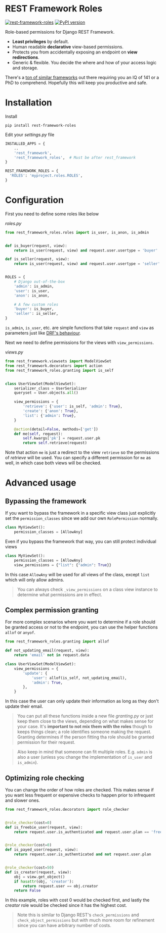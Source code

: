 REST Framework Roles
====================

[![rest-framework-roles](https://circleci.com/gh/Pithikos/rest-framework-roles.svg?style=svg)](https://circleci.com/gh/Pithikos/rest-framework-roles) [![PyPI version](https://badge.fury.io/py/rest-framework-roles.svg)](https://badge.fury.io/py/rest-framework-roles)

Role-based permissions for Django REST Framework.

  - **Least privileges** by default.
  - Human readable **declarative** view-based permissions.
  - Protects you from accidentally exposing an endpoint on **view redirections**.
  - Generic & flexible. You decide the where and how of your access logic and storage.

There's a [ton of similar frameworks](https://www.django-rest-framework.org/api-guide/permissions/#third-party-packages) out there requiring you an IQ of 141 or a PhD to comprehend. Hopefully this will keep you productive and safe.


Installation
============

Install

    pip install rest-framework-roles

Edit your *settings.py* file

```python
INSTALLED_APPS = {
    ..
    'rest_framework',
    'rest_framework_roles',  # Must be after rest_framework
}

REST_FRAMEWORK_ROLES = {
  'ROLES': 'myproject.roles.ROLES',
}
```


Configuration
=============


First you need to define some roles like below

*roles.py*
```python
from rest_framework_roles.roles import is_user, is_anon, is_admin


def is_buyer(request, view):
    return is_user(request, view) and request.user.usertype = 'buyer'

def is_seller(request, view):
    return is_user(request, view) and request.user.usertype = 'seller'


ROLES = {
    # Django out-of-the-box
    'admin': is_admin,
    'user': is_user,
    'anon': is_anon,

    # A few custom roles
    'buyer': is_buyer,
    'seller': is_seller,
}
```

`is_admin`, `is_user`, etc. are simple functions that take `request` and `view` as parameters just like [DRF's behaviour](https://www.django-rest-framework.org/api-guide/permissions/).


Next we need to define permissions for the views with `view_permissions`.

*views.py*
```python
from rest_framework.viewsets import ModelViewSet
from rest_framework.decorators import action
from rest_framework_roles.granting import is_self


class UserViewSet(ModelViewSet):
    serializer_class = UserSerializer
    queryset = User.objects.all()

    view_permissions = {
        'retrieve': {'user': is_self, 'admin': True},
        'create': {'anon': True},
        'list': {'admin': True},
    }

    @action(detail=False, methods=['get'])
    def me(self, request):
        self.kwargs['pk'] = request.user.pk
        return self.retrieve(request)
```

Note that action `me` is just a redirect to the view `retrieve` so the permissions of *retrieve* will be used. You can specify a different permission for `me` as well, in which case both views will be checked.


Advanced usage
==============

Bypassing the framework
-----------------------
If you want to bypass the framework in a specific view class just explicitly set the `permission_classes` since we add our own `RolePermission` normally.

```python
class MyViewSet():
    permission_classes = [AllowAny]
```

Even if you bypass the framework that way, you can still protect individual views

```python
class MyViewSet():
    permission_classes = [AllowAny]
    view_permissions = {"list": {"admin": True}}
```

In this case `AllowAny` will be used for all views of the class, except `list` which will only allow admins.

> You can always check `_view_permissions` on a class view instance to determine what permissions are in effect.


Complex permission granting
---------------------------

For more complex scenarios where you want to determine if a role should be granted access or not to the endpoint, you can use the helper functions `allof` or `anyof`.

```python
from rest_framework_roles.granting import allof

def not_updating_email(request, view):
    return 'email' not in request.data

class UserViewSet(ModelViewSet):
    view_permissions = {
        'update': {
            'user': allof(is_self, not_updating_email),
            'admin': True,
        },
    }
```

In this case the user can only update their information as long as they don't update their email.

> You can put all these functions inside a new file *granting.py* or just keep them close to the views, depending on what makes sense for your case. It's **important to not mix them with the roles** though to keeps things clean; a role identifies someone making the request. Granting determines if the person fitting tha role should be granted permission for their request. 

> Also keep in mind that someone can fit multiple roles. E.g. `admin` is also a user (unless you change the implementation of `is_user` and `is_admin`).


Optimizing role checking
------------------------

You can change the order of how roles are checked. This makes sense if you want
less frequent or expensive checks to happen prior to infrequent and slower ones.


```python
from rest_framework_roles.decorators import role_checker


@role_checker(cost=0)
def is_freebie_user(request, view):
    return request.user.is_authenticated and request.user.plan == 'freebie'


@role_checker(cost=0)
def is_payed_user(request, view):
    return request.user.is_authenticated and not request.user.plan


@role_checker(cost=50)
def is_creator(request, view):
    obj = view.get_object()
    if hasattr(obj, 'creator'):
        return request.user == obj.creator
    return False
```

In this example, roles with cost 0 would be checked first, and lastly the *creator* role would be checked since it has the highest cost.

> Note this is similar to Django REST's `check_permissions` and `check_object_permissions` but with much more room for refinement since you can have arbitrary number of costs.
